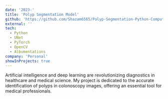 ```yaml
---
date: '2023-'
title: 'Polyp Segmentation Model'
github: 'https://github.com/Shazam6565/Polyp-Segmentation-Python-Computer-Vision'
external: ''
tech:
  - Python
  - UNet
  - PyTorch
  - OpenCV
  - Albumentations
company: 'Personal'
showInProjects: true
---
```


Artificial intelligence and deep learning are revolutionizing diagnostics in healthcare and medical science. My project is dedicated to the accurate identification of polyps in colonoscopy images, offering an essential tool for medical professionals.

